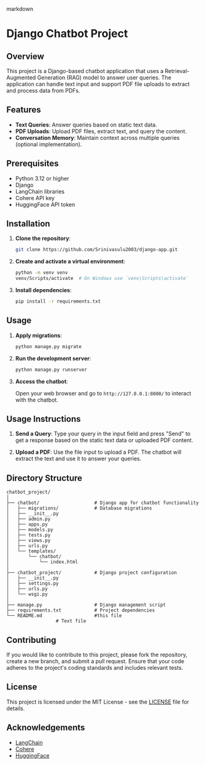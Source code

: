 

markdown
# Django Chatbot Project

## Overview

This project is a Django-based chatbot application that uses a Retrieval-Augmented Generation (RAG) model to answer user queries. The application can handle text input and support PDF file uploads to extract and process data from PDFs.

## Features

- **Text Queries**: Answer queries based on static text data.
- **PDF Uploads**: Upload PDF files, extract text, and query the content.
- **Conversation Memory**: Maintain context across multiple queries (optional implementation).

## Prerequisites

- Python 3.12 or higher
- Django
- LangChain libraries
- Cohere API key
- HuggingFace API token

## Installation

1. **Clone the repository**:

   ```bash
   git clone https://github.com/Srinivasulu2003/django-app.git
   ```

2. **Create and activate a virtual environment**:

   ```bash
   python -m venv venv
   venv/Scripts/activate  # On Windows use `venv\Scripts\activate`
   ```

3. **Install dependencies**:

   ```bash
   pip install -r requirements.txt
   ```



## Usage

1. **Apply migrations**:

   ```bash
   python manage.py migrate
   ```

2. **Run the development server**:

   ```bash
   python manage.py runserver
   ```

3. **Access the chatbot**:

   Open your web browser and go to `http://127.0.0.1:8000/` to interact with the chatbot.

## Usage Instructions

1. **Send a Query**: Type your query in the input field and press "Send" to get a response based on the static text data or uploaded PDF content.

2. **Upload a PDF**: Use the file input to upload a PDF. The chatbot will extract the text and use it to answer your queries.

## Directory Structure

```
chatbot_project/
│
├── chatbot/                    # Django app for chatbot functionality
│   ├── migrations/             # Database migrations
│   ├── __init__.py
│   ├── admin.py
│   ├── apps.py
│   ├── models.py
│   ├── tests.py
│   ├── views.py
│   ├── urls.py
│   └── templates/
│       └── chatbot/
│           └── index.html
│
├── chatbot_project/            # Django project configuration
│   ├── __init__.py
│   ├── settings.py
│   ├── urls.py
│   └── wsgi.py
│
├── manage.py                   # Django management script
├── requirements.txt            # Project dependencies
└── README.md                   #this file
                  # Text file
```

## Contributing

If you would like to contribute to this project, please fork the repository, create a new branch, and submit a pull request. Ensure that your code adheres to the project's coding standards and includes relevant tests.

## License

This project is licensed under the MIT License - see the [LICENSE](LICENSE) file for details.

## Acknowledgements

- [LangChain](https://www.langchain.com)
- [Cohere](https://cohere.ai)
- [HuggingFace](https://huggingface.co)

```

